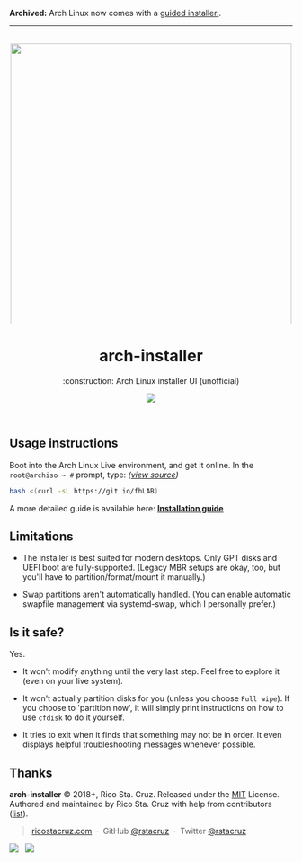 **Archived:** Arch Linux now comes with a [guided installer.](https://wiki.archlinux.org/title/Archinstall).

---

<p align='center'>
<br><img src='./docs/images/screencast.gif' width='500'><br>
</p>

<h1 align='center'>
arch-installer
</h1>

<p align='center'>
:construction: Arch Linux installer UI (unofficial)
</p>

<p align='center'>
<img src='https://img.shields.io/badge/build-pending-lightgrey.svg'>
</p>

<br>

## Usage instructions

Boot into the Arch Linux Live environment, and get it online. In the `root@archiso ~ #` prompt, type: _([view source](https://git.io/fhLAB))_

```sh
bash <(curl -sL https://git.io/fhLAB)
```

A more detailed guide is available here: [**Installation guide**](./docs/install_guide.md)

## Limitations

- The installer is best suited for modern desktops. Only GPT disks and UEFI boot are fully-supported. (Legacy MBR setups are okay, too, but you'll have to partition/format/mount it manually.)

- Swap partitions aren't automatically handled. (You can enable automatic swapfile management via systemd-swap, which I personally prefer.)

## Is it safe?

Yes.

- It won't modify anything until the very last step. Feel free to explore it (even on your live system).

- It won't actually partition disks for you (unless you choose `Full wipe`). If you choose to 'partition now', it will simply print instructions on how to use `cfdisk` to do it yourself.

- It tries to exit when it finds that something may not be in order. It even displays helpful troubleshooting messages whenever possible.

## Thanks

**arch-installer** © 2018+, Rico Sta. Cruz. Released under the [MIT] License.<br>
Authored and maintained by Rico Sta. Cruz with help from contributors ([list][contributors]).

> [ricostacruz.com](http://ricostacruz.com) &nbsp;&middot;&nbsp;
> GitHub [@rstacruz](https://github.com/rstacruz) &nbsp;&middot;&nbsp;
> Twitter [@rstacruz](https://twitter.com/rstacruz)

[![](https://img.shields.io/github/followers/rstacruz.svg?style=social&label=@rstacruz)](https://github.com/rstacruz) &nbsp;
[![](https://img.shields.io/twitter/follow/rstacruz.svg?style=social&label=@rstacruz)](https://twitter.com/rstacruz)

[mit]: http://mit-license.org/
[contributors]: http://github.com/rstacruz/arch-installer/contributors
